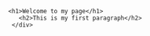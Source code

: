 <!doctype html>
<html>
<head>
<meta charset="utf-8">
<title>Shelbie's first page!</title>
</head>

<body>

    <h1>Welcome to my page</h1>
       <h2>This is my first paragraph</h2>
     </div>
</body>
</html>
